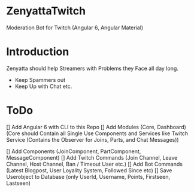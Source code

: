 # ZenyattaTwitch
Moderation Bot for Twitch (Angular 6, Angular Material)

# Introduction
Zenyatta should help Streamers with Problems they Face all day long. 
- Keep Spammers out
- Keep Up with Chat etc.

# ToDo
[] Add Angular 6 with CLI to this Repo
[] Add Modules (Core, Dashboard)
(Core should Contain all Single Use Components and Services like Twitch Service (Contains the Observer for Joins, Parts, and Chat Messages))

[] Add Components (JoinComponent, PartComponent, MessageComponent)
[]  Add Twitch Commands (Join Channel, Leave Channel, Host Channel, Ban / Timeout User etc.)
[] Add Bot Commands (Latest Blogpost, User Loyality System, Followed Since etc)
[] Save Userobject to Database (only UserId, Username, Points, Firstseen, Lastseen)
